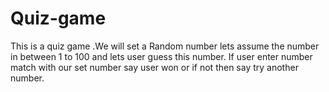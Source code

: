 # Quiz-game
This is a quiz game .We will set a Random number lets assume the number in between 1 to 100 and lets user guess this number. If user enter number match with our set number say user won or if not then say try another number.  
